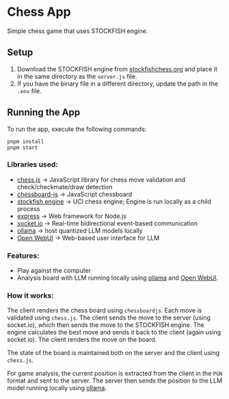 # Chess App
Simple chess game that uses STOCKFISH engine. 

## Setup

1. Download the STOCKFISH engine from [stockfishchess.org](https://stockfishchess.org/download/) and place it in the same directory as the `server.js` file.
2. If you have the binary file in a different directory, update the path in the `.env` file.

## Running the App
To run the app, execute the following commands:
```
pnpm install
pnpm start
```

### Libraries used:
- [chess.js](https://github.com/jhlywa/chess.js) ->  JavaScript library for chess move validation and check/checkmate/draw detection
- [chessboard-js](https://chessboardjs.com/) -> JavaScript chessboard
- [stockfish engine](https://stockfishchess.org/) -> UCI chess engine; Engine is run locally as a child process
- [express](https://expressjs.com/) -> Web framework for Node.js
- [socket.io](https://socket.io/) -> Real-time bidirectional event-based communication
- [ollama](https://ollama.com/) -> host quantized LLM models locally
- [Open WebUI](https://openwebui.com/) -> Web-based user interface for LLM

### Features:
- Play against the computer
- Analysis board with LLM running locally using [ollama](https://ollama.com/) and [Open WebUI](https://openwebui.com/).
 
### How it works:
The client renders the chess board using `chessboardjs`. Each move is validated using `chess.js`. The client sends the move to the server (using socket.io), which then sends the move to the STOCKFISH engine. 
The engine calculates the best move and sends it back to the client (again using socket.io). The client renders the move on the board.

The state of the board is maintained both on the server and the client using `chess.js`.

For game analysis, the current position is extracted from the client in the `PGN` format and sent to the server. 
The server then sends the position to the LLM model running locally using [ollama](https://ollama.com/).
